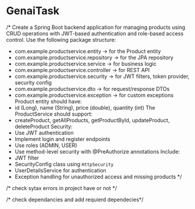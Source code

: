 # GenaiTask

/* 
Create a Spring Boot backend application for managing products using CRUD operations with JWT-based authentication and role-based access control. 
Use the following package structure: 
- com.example.productservice.entity → for the Product entity 
- com.example.productservice.repository → for the JPA repository 
- com.example.productservice.service → for business logic 
- com.example.productservice.controller → for REST API 
- com.example.productservice.security → for JWT filters, token provider, security config 
- com.example.productservice.dto → for request/response DTOs 
- com.example.productservice.exception → for custom exceptions 
Product entity should have: 
- id (Long), name (String), price (double), quantity (int) 
The ProductService should support: 
- createProduct, getAllProducts, getProductById, updateProduct, deleteProduct 
Security: 
- Use JWT authentication 
- Implement login and register endpoints 
- Use roles (ADMIN, USER) 
- Use method-level security with @PreAuthorize annotations 
Include: 
- JWT filter 
- SecurityConfig class using `HttpSecurity` 
- UserDetailsService for authentication 
- Exception handling for unauthorized access and missing products 
*/ 

/*
check sytax errors in project have or not
*/

/*
check dependancies and add requierd dependecies*/

